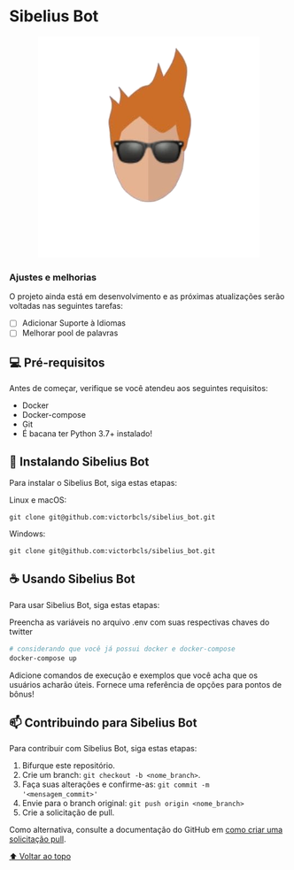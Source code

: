# Sibelius Bot

<p align="center"><img src='./docs/assets/sibs.png'></p>

### Ajustes e melhorias

O projeto ainda está em desenvolvimento e as próximas atualizações serão voltadas nas seguintes tarefas:

- [ ] Adicionar Suporte à Idiomas
- [ ] Melhorar pool de palavras

## 💻 Pré-requisitos

Antes de começar, verifique se você atendeu aos seguintes requisitos:
<!---Estes são apenas requisitos de exemplo. Adicionar, duplicar ou remover conforme necessário--->
* Docker
* Docker-compose
* Git
* É bacana ter Python 3.7+ instalado!

## 🚀 Instalando Sibelius Bot

Para instalar o Sibelius Bot, siga estas etapas:

Linux e macOS:
```
git clone git@github.com:victorbcls/sibelius_bot.git
```

Windows:
```
git clone git@github.com:victorbcls/sibelius_bot.git
```

## ☕ Usando Sibelius Bot

Para usar Sibelius Bot, siga estas etapas:

Preencha as variáveis no arquivo .env com suas respectivas chaves do twitter

```bash
# considerando que você já possui docker e docker-compose
docker-compose up
```

Adicione comandos de execução e exemplos que você acha que os usuários acharão úteis. Fornece uma referência de opções para pontos de bônus!

## 📫 Contribuindo para Sibelius Bot
<!---Se o seu README for longo ou se você tiver algum processo ou etapas específicas que deseja que os contribuidores sigam, considere a criação de um arquivo CONTRIBUTING.md separado--->
Para contribuir com Sibelius Bot, siga estas etapas:

1. Bifurque este repositório.
2. Crie um branch: `git checkout -b <nome_branch>`.
3. Faça suas alterações e confirme-as: `git commit -m '<mensagem_commit>'`
4. Envie para o branch original: `git push origin <nome_branch>`
5. Crie a solicitação de pull.

Como alternativa, consulte a documentação do GitHub em [como criar uma solicitação pull](https://help.github.com/en/github/collaborating-with-issues-and-pull-requests/creating-a-pull-request).


[⬆ Voltar ao topo](#nome-do-projeto)<br>